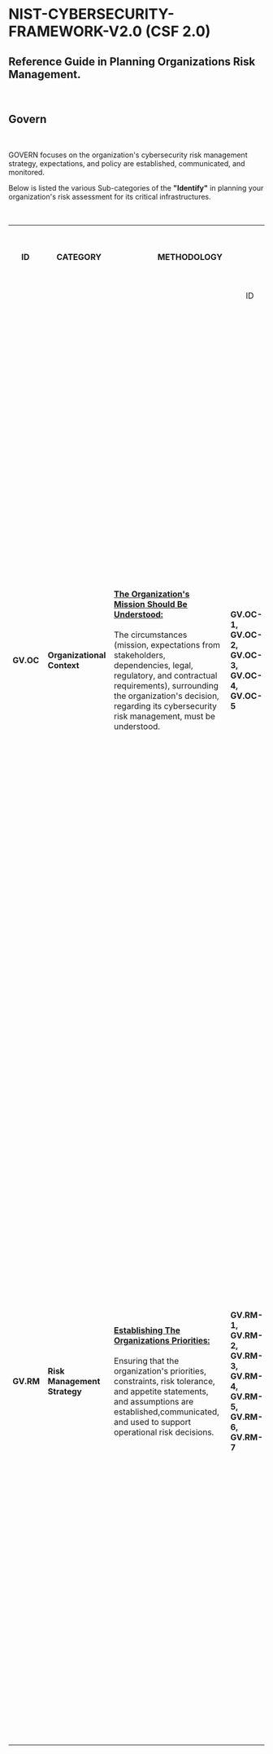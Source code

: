 # NIST-CYBERSECURITY-FRAMEWORK-V2.0 (CSF 2.0)

<h2>Reference Guide in Planning Organizations Risk Management.</h2>

<br>

<h2>Govern</h2>


<br>

GOVERN focuses on the organization's cybersecurity risk management strategy, expectations, and policy are established, communicated, and monitored.<br>

Below is listed the various Sub-categories of the <strong>"Identify"</strong> in planning your organization's risk assessment for its critical infrastructures. 


<br>

<table>
<tr>
<td><strong>&nbsp;&nbsp;&nbsp;&nbsp;ID</strong></td><td><strong>&nbsp;&nbsp;&nbsp;&nbsp;CATEGORY</strong></td><td><strong>&nbsp;&nbsp;&nbsp;&nbsp;&nbsp;&nbsp;&nbsp;&nbsp;&nbsp;&nbsp;&nbsp;&nbsp;&nbsp;&nbsp;&nbsp;&nbsp;&nbsp;&nbsp;&nbsp;&nbsp;METHODOLOGY</strong></td><td></td><td><strong>&nbsp;&nbsp;&nbsp;&nbsp;&nbsp;&nbsp;&nbsp;SUB CATEGORY &nbsp;&nbsp;&nbsp;&nbsp;&nbsp;&nbsp;&nbsp;DESCRIPTION</strong></td><td><strong>&nbsp;&nbsp;&nbsp;&nbsp;SUB CATEGORY WITHDRAWN FROM &nbsp;&nbsp;&nbsp;&nbsp;&nbsp;&nbsp;&nbsp;&nbsp;&nbsp;&nbsp;&nbsp;&nbsp;&nbsp;&nbsp;&nbsp;AND &nbsp;&nbsp;&nbsp;&nbsp;INCORPORATED &nbsp;&nbsp;&nbsp;&nbsp;&nbsp;&nbsp;&nbsp;&nbsp;&nbsp;&nbsp;&nbsp;&nbsp;&nbsp;&nbsp;&nbsp;INTO</strong></td>
</tr>
<tr>
<tr>
<td>  </td><td>  </td><td>  </td><td> &nbsp;&nbsp;&nbsp;&nbsp;&nbsp;&nbsp;&nbsp;ID</td><td>&nbsp;&nbsp;&nbsp;&nbsp;&nbsp;&nbsp;&nbsp;EXPLANATION</td></td><td></td>
</tr>

   
<!-- Here the GV.OC Begins.-->
<tr>
<td><strong>GV.OC</strong></td><td><strong>Organizational Context</strong></td>

<td><ins><strong>The Organization's Mission Should Be Understood:</strong></ins>
<br><br>
The circumstances (mission, expectations from stakeholders, dependencies, legal, regulatory, and contractual requirements), surrounding the organization's decision, regarding its cybersecurity risk management, must be understood. 
</td>   
<td><strong>GV.OC-1, GV.OC-2, GV.OC-3, GV.OC-4, GV.OC-5 </strong></td>

<td>
 <ins><strong>GV.OC-1:</strong></ins><br><br>The organizations mission, should be understood and shared through vision, and mission statements. This should indicate the organization's cybersecurity risk management.</strong><br><br>
 <ins><strong>GV.OC-2:</strong></ins><br><br>The organizations internal and external stakeholders are understood regarding their needs and expectations of its cybersecurity risk management. These expectations includes<strong>(performance and risk expectations of officers,directors, business expectations of patnerships, compliance expectations of regulators, ethics expectations of society etc.)<br><br>
 <ins><strong>GV.OC-3:</strong></ins><br><br>The organizations legal, and contractual requirements regarding its cybersecurity are understood-including its privacy and civil liberties obligations.<br><br>
 <ins><strong>GV.OC-4:</strong></ins><br><br>The critical objectives, capabilities, and services which the external stakeholders depend on, and their expectations from the organization, are properly understood and communicated.<br><br>
 <ins><strong>GV.OC-5:</strong></ins><br><br>The outcomes, capabilities, and services which the organization depends on, are properly understood, and communicated.
</td>


<td><strong>&nbsp;&nbsp;&nbsp;&nbsp;&nbsp;&nbsp;&nbsp;&nbsp;&nbsp;&nbsp;&nbsp;&nbsp;&nbsp;&nbsp;&nbsp;N/A <br>(NOT APPLICABLE)</strong><br></td>
</tr>


<!-- Here the GV.OC Ends.-->





<!-- Here the GV.RM Begins Here.-->
<tr>
<td><strong>GV.RM</strong></td><td><strong>Risk Management Strategy</strong></td>

<td><ins><strong>Establishing The Organizations Priorities:</strong></ins>
<br><br>
Ensuring that the organization's priorities, constraints, risk tolerance, and appetite statements, and assumptions are established,communicated, and used to support operational risk decisions. 
</td>   
<td><strong>GV.RM-1, GV.RM-2, GV.RM-3, GV.RM-4, GV.RM-5, GV.RM-6, GV.RM-7</strong></td>

<td>
 <ins><strong>GV.RM-1:</strong></ins><br><br>The organizations risk management objectives, are established and agreed upon by stakeholders of the organization.</strong><br><br>
 <ins><strong>GV.RM-2:</strong></ins><br><br>Risk appetite and risk tolerance are to be established, appropriately communicated, and maintained.</strong><br><br>
 <ins><strong>GV.RM-3:</strong></ins><br><br>The cybersecurity risk management activities and the outcomes are to be included in the enterprise risk management processes.</strong><br><br>
   <ins><strong>GV.RM-4:</strong></ins><br><br>The strategic direction which describes appropriate risk response options is established and communicated.</strong><br><br>
    <ins><strong>GV.RM-5:</strong></ins><br><br>The lines of communications across the organization regarding cybersecurity risk, risk from suppliers, and third party risks, are established.</strong><br><br>
     <ins><strong>GV.RM-6:</strong></ins><br><br>Standardized method (Benchmark) for calculating, documenting, categorizing, and prioritizing risk are established and communicated.</strong><br><br>
      <ins><strong>GV.RM-7:</strong></ins><br><br>Strategic opportunities (i.e, positive risks), are characterized and included in the organizations cybersecurity risk discussions.</strong><br><br>

</td>


<td><strong>&nbsp;&nbsp;&nbsp;&nbsp;&nbsp;&nbsp;&nbsp;&nbsp;&nbsp;&nbsp;&nbsp;&nbsp;&nbsp;&nbsp;&nbsp;N/A <br>(NOT APPLICABLE)</strong><br></td>
</tr>


<!-- Here the GV.RM Ends.-->









</table>
